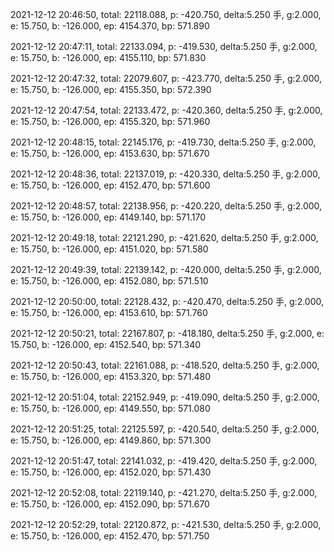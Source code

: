2021-12-12 20:46:50, total: 22118.088, p: -420.750, delta:5.250 手, g:2.000, e: 15.750, b: -126.000, ep: 4154.370, bp: 571.890

2021-12-12 20:47:11, total: 22133.094, p: -419.530, delta:5.250 手, g:2.000, e: 15.750, b: -126.000, ep: 4155.110, bp: 571.830

2021-12-12 20:47:32, total: 22079.607, p: -423.770, delta:5.250 手, g:2.000, e: 15.750, b: -126.000, ep: 4155.350, bp: 572.390

2021-12-12 20:47:54, total: 22133.472, p: -420.360, delta:5.250 手, g:2.000, e: 15.750, b: -126.000, ep: 4155.320, bp: 571.960

2021-12-12 20:48:15, total: 22145.176, p: -419.730, delta:5.250 手, g:2.000, e: 15.750, b: -126.000, ep: 4153.630, bp: 571.670

2021-12-12 20:48:36, total: 22137.019, p: -420.330, delta:5.250 手, g:2.000, e: 15.750, b: -126.000, ep: 4152.470, bp: 571.600

2021-12-12 20:48:57, total: 22138.956, p: -420.220, delta:5.250 手, g:2.000, e: 15.750, b: -126.000, ep: 4149.140, bp: 571.170

2021-12-12 20:49:18, total: 22121.290, p: -421.620, delta:5.250 手, g:2.000, e: 15.750, b: -126.000, ep: 4151.020, bp: 571.580

2021-12-12 20:49:39, total: 22139.142, p: -420.000, delta:5.250 手, g:2.000, e: 15.750, b: -126.000, ep: 4152.080, bp: 571.510

2021-12-12 20:50:00, total: 22128.432, p: -420.470, delta:5.250 手, g:2.000, e: 15.750, b: -126.000, ep: 4153.610, bp: 571.760

2021-12-12 20:50:21, total: 22167.807, p: -418.180, delta:5.250 手, g:2.000, e: 15.750, b: -126.000, ep: 4152.540, bp: 571.340

2021-12-12 20:50:43, total: 22161.088, p: -418.520, delta:5.250 手, g:2.000, e: 15.750, b: -126.000, ep: 4153.320, bp: 571.480

2021-12-12 20:51:04, total: 22152.949, p: -419.090, delta:5.250 手, g:2.000, e: 15.750, b: -126.000, ep: 4149.550, bp: 571.080

2021-12-12 20:51:25, total: 22125.597, p: -420.540, delta:5.250 手, g:2.000, e: 15.750, b: -126.000, ep: 4149.860, bp: 571.300

2021-12-12 20:51:47, total: 22141.032, p: -419.420, delta:5.250 手, g:2.000, e: 15.750, b: -126.000, ep: 4152.020, bp: 571.430

2021-12-12 20:52:08, total: 22119.140, p: -421.270, delta:5.250 手, g:2.000, e: 15.750, b: -126.000, ep: 4152.090, bp: 571.670

2021-12-12 20:52:29, total: 22120.872, p: -421.530, delta:5.250 手, g:2.000, e: 15.750, b: -126.000, ep: 4152.470, bp: 571.750
